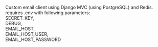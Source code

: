 Custom email client using Django MVC (using PostgreSQL) and Redis.\
requires .env with following parameters:\
SECRET_KEY,\
DEBUG,\
EMAIL_HOST,\
EMAIL_HOST_USER,\
EMAIL_HOST_PASSWORD
